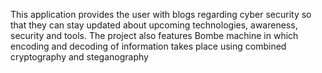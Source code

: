 This application provides the user with blogs regarding cyber security so that they can stay updated about upcoming technologies, awareness, security and tools. The project also features Bombe machine in which encoding and decoding of information takes place using combined cryptography and steganography
